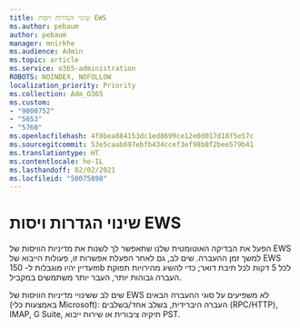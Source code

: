 ```yaml
---
title: שינוי הגדרות ויסות EWS
ms.author: pebaum
author: pebaum
manager: mnirkhe
ms.audience: Admin
ms.topic: article
ms.service: o365-administration
ROBOTS: NOINDEX, NOFOLLOW
localization_priority: Priority
ms.collection: Adm_O365
ms.custom:
- "9000752"
- "5653"
- "5760"
ms.openlocfilehash: 4f0bea884153dc1ed8699ce12e0d017d18f5e57c
ms.sourcegitcommit: 53e5caab697ebfb434ccef3ef98b8f2bee579b41
ms.translationtype: HT
ms.contentlocale: he-IL
ms.lasthandoff: 02/02/2021
ms.locfileid: "50075898"
---
```

# <a name="changing-ews-throttling-settings"></a>שינוי הגדרות ויסות EWS

הפעל את הבדיקה האוטומטית שלנו שתאפשר לך לשנות את מדיניות הוויסות של EWS למשך זמן ההעברה. שים לב, גם לאחר הפעלת אפשרות זו, פעולות הייבוא של EWS עדיין יהיו מוגבלות ל- 150mb לכל 5 דקות לכל תיבת דואר; כדי להשיג מהירויות תפוקת העברה גבוהות יותר, העבר יותר משתמשים במקביל.

שים לב ששינויי מדיניות הוויסות של EWS לא משפיעים על סוגי ההעברה הבאים (באמצעות כלי Microsoft): העברה היברידית, בשלב אחד/בשלבים (RPC/HTTP), IMAP,‏ G Suite, תיקיה ציבורית או שירות ייבוא PST.